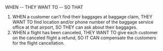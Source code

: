 WHEN -- THEY WANT TO -- SO THAT
1. WHEN a customer can’t find their baggages at baggage claim,
    THEY WANT TO find location and/or phone number of the baggage service office at that airport, 
    SO THEY can ask about their baggages.
2. WHEN a flight has been canceled,
    THEY WANT TO give each customer on the canceled flight a refund,
    SO IT CAN compensate the customers for the flight cancellation.